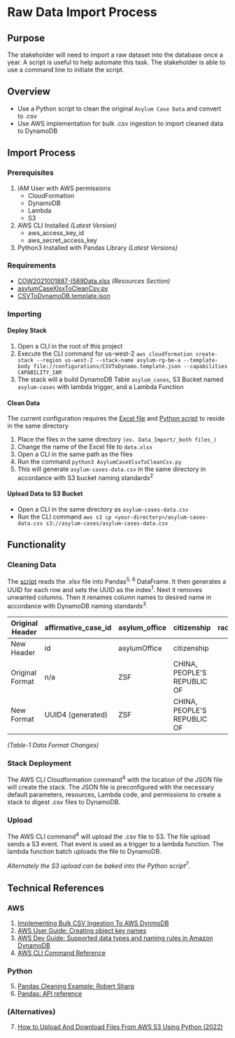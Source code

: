 # Raw Data Import Process

## Purpose
The stakeholder will need to import a raw dataset into the database once a year. 
A script is useful to help automate this task.
The stakeholder is able to use a command line to initiate the script.

## Overview
- Use a Python script to clean the original `Asylum Case Data` and convert to .csv 
- Use AWS implementation for bulk .csv ingestion to import cleaned data to DynamoDB

## Import Process
### Prerequisites
1. IAM User with AWS permissions
   - CloudFormation
   - DynamoDB 
   - Lambda
   - S3 
2. AWS CLI Installed _(Latest Version)_
   - aws_access_key_id
   - aws_secret_access_key
3. Python3 Installed with Pandas Library _(Latest Versions)_

### Requirements
- [COW2021001887-I589Data.xlsx](https://bloomtech.notion.site/HRF-Asylum-Report-Generator-412062ca7640457682c33295b21a25c3#:~:text=FE%3A%20React%20(JS)-,Resources,-Asylum%20decision%20data) _(Resources Section)_
- [asylumCaseXlsxToCleanCsv.py](/configurations/AsylumCaseXlsxToCleanCsv.py)
- [CSVToDynamoDB.template.json](/configurations/CSVToDynamo.template.json)

### Importing
#### Deploy Stack 
1. Open a CLI in the root of this project
2. Execute the CLI command for us-west-2 `aws cloudformation create-stack --region us-west-2 --stack-name asylum-rg-be-a --template-body file://configurations/CSVToDynamo.template.json --capabilities CAPABILITY_IAM`
3. The stack will a build DynamoDB Table `asylum_cases`, S3 Bucket named `asylum-cases` with lambda trigger, and a Lambda Function

#### Clean Data
The current configuration requires the [Excel file](https://bloomtech.notion.site/HRF-Asylum-Report-Generator-412062ca7640457682c33295b21a25c3#:~:text=FE%3A%20React%20(JS)-,Resources,-Asylum%20decision%20data) 
and [Python script](/configurations/asylumCaseXlsxToCleanCsv.py) to reside in the same directory
1. Place the files in the same directory `(ex. Data_Import/_both files_)`
2. Change the name of the Excel file to `data.xlsx`
3. Open a CLI in the same path as the files
4. Run the command `python3 AsylumCaseXlsxToCleanCsv.py`
5. This will generate `asylum-cases-data.csv` in the same directory in accordance with S3 bucket naming standards<sup>2</sup>
  
#### Upload Data to S3 Bucket
- Open a CLI in the same directory as `asylum-cases-data.csv`
- Run the CLI command `aws s3 cp <your-directory>/asylum-cases-data.csv s3://asylum-cases/asylum-cases-data.csv`

## Functionality
### Cleaning Data
The [script](/configurations/asylumCaseXlsxToCleanCsv.py) reads the .xlsx file into Pandas<sup>5, 6</sup> DataFrame. It then generates a UUID for each row and 
sets the UUID as the index<sup>1</sup>. Next it removes unwanted columns. 
Then it renames column names to desired name in accordance
with DynamoDB naming standards<sup>3</sup>.

| Original Header | affirmative\_case\_id | asylum\_office | citizenship                 | race\_or\_ethnicity | case\_outcome | completion\_date   | data\_current\_as\_of |
| --------------- | --------------------- | -------------- | --------------------------- | ------------------- | ------------- | -------------------| --------------------- |
| New Header      | id                    | asylumOffice   | citizenship                 |                     | caseOutcome   | completionDate     | dateRecieved          |
| Original Format | n/a                   | ZSF            | CHINA, PEOPLE'S REPUBLIC OF |                     | Deny/Referral |  YYYY-MM-DD        | 2021-05-28T05:04:44.000Z
| New Format      | UUID4 (generated)     | ZSF            | CHINA, PEOPLE'S REPUBLIC OF |                     | Deny/Referral |  YYYY-MM-DD        | 2021-05-28T05:04:44.000Z

_(Table-1 Data Format Changes)_

### Stack Deployment
The AWS CLI Cloudformation command<sup>4</sup> with the location of the JSON file will create the stack. The JSON file is preconfigured
with the necessary default parameters, resources, Lambda code, and permissions to create a stack to digest .csv files to DynamoDB.

### Upload
The AWS CLI command<sup>4</sup> will upload the .csv file to S3. The file upload sends a S3 event. That event is used as a 
trigger to a lambda function. The lambda function batch uploads the file to DynamoDB.

_Alternately the S3 upload can be baked into the Python script<sup>7</sup>._

## Technical References
### AWS
1. [Implementing Bulk CSV Ingestion To AWS DynmoDB](https://aws.amazon.com/blogs/database/implementing-bulk-csv-ingestion-to-amazon-dynamodb/)
2. [AWS User Guide: Creating object key names](https://docs.aws.amazon.com/AmazonS3/latest/userguide/object-keys.html)
3. [AWS Dev Guide: Supported data types and naming rules in Amazon DynamoDB](https://docs.aws.amazon.com/amazondynamodb/latest/developerguide/HowItWorks.NamingRulesDataTypes.html#HowItWorks.NamingRules)
4. [AWS CLI Command Reference](https://docs.aws.amazon.com/cli/latest/index.html)
### Python
5. [Pandas Cleaning Example: Robert Sharp](https://github.com/BrokenShell/PandasCleaning)
6. [Pandas: API reference](https://pandas.pydata.org/docs/reference/index.html)

### (Alternatives)
7. [How to Upload And Download Files From AWS S3 Using Python (2022)](https://towardsdatascience.com/how-to-upload-and-download-files-from-aws-s3-using-python-2022-4c9b787b15f2#:~:text=Let%27s%20start%20with%20the%20download.%20After%20importing%20the%20package%2C%20create%20an%20S3%20class%20using%20the%20client%20function%3A)
